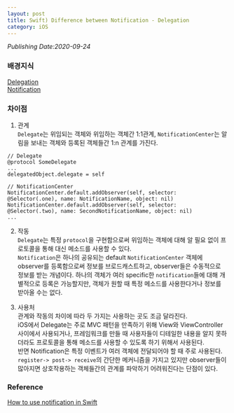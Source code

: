 ```yaml
---
layout: post
title: Swift) Difference between Notification - Delegation
category: iOS
---
```

*Publishing Date:2020-09-24*

### 배경지식
[Delegation](https://devejs.github.io/ios/2020/09/16/delegation.html)  
[Notification](https://devejs.github.io/ios/2020/09/23/swift-notification.html)

### 차이점
1. 관계  
`Delegate`는 위임되는 객체와 위임하는 객체간 1:1관계, `NotificationCenter`는 알림을 보내는 객체와 등록된 객체들간 1:n 관계를 가진다.  


```
// Delegate
@protocol SomeDelegate
...
delegatedObject.delegate = self

// NotificationCenter
NotificationCenter.default.addObserver(self, selector: @Selector(.one), name: NotificationName, object: nil)
NotificationCenter.default.addObserver(self, selector: @Selector(.two), name: SecondNotificationName, object: nil)
...
```

2. 작동  
`Delegate`는 특정 `protocol`을 구현함으로써 위임하는 객체에 대해 알 필요 없이 프로토콜을 통해 대신 메소드를 사용할 수 있다.  
`Notification`은 하나의 공유되는 default `NotificationCenter` 객체에 observer를 등록함으로써 정보를 브로드캐스트하고, observer들은 수동적으로 정보를 받는 개념이다. 하나의 객체가 여러 specific한 `notification`들에 대해 개별적으로 등록은 가능할지만, 객체가 원할 때 특정 메소드를 사용한다거나 정보를 받아올 수는 없다.

3. 사용처  
관계와 작동의 차이에 따라 두 가지는 사용하는 곳도 조금 달라진다.  
iOS에서 Delegate는 주로 MVC 패턴을 만족하기 위해 View와 ViewController 사이에서 사용되거나, 프레임워크를 만들 때 사용자들이 디테일한 내용을 알지 못하더라도 프로토콜을 통해 메소드를 사용할 수 있도록 하기 위해서 사용된다.  
반면 Notification은 특정 이벤트가 여러 객체에 전달되어야 할 때 주로 사용된다. `register-> post-> receive`의 간단한 메커니즘을 가지고 있지만 observer들이 많아지면 상호작용하는 객체들간의 관계를 파악하기 어려워진다는 단점이 있다.


### Reference
[How to use notification in Swift](https://learnappmaking.com/notification-center-how-to-swift/)

